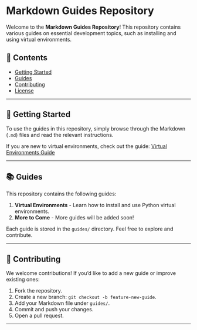 # Markdown Guides Repository

Welcome to the **Markdown Guides Repository**! This repository contains various guides on essential development topics, such as installing and using virtual environments.

## 📖 Contents

- [Getting Started](#getting-started)
- [Guides](#guides)
- [Contributing](#contributing)
- [License](#license)

---

## 🚀 Getting Started

To use the guides in this repository, simply browse through the Markdown (`.md`) files and read the relevant instructions.

If you are new to virtual environments, check out the guide: [Virtual Environments Guide](/Setup%20Old%20Version%20Python%20Virtual%20Environment.md)

---

## 📚 Guides

This repository contains the following guides:

1. **Virtual Environments** - Learn how to install and use Python virtual environments.
2. **More to Come** - More guides will be added soon!

Each guide is stored in the `guides/` directory. Feel free to explore and contribute.

---

## 🤝 Contributing

We welcome contributions! If you’d like to add a new guide or improve existing ones:

1. Fork the repository.
2. Create a new branch: `git checkout -b feature-new-guide`.
3. Add your Markdown file under `guides/`.
4. Commit and push your changes.
5. Open a pull request.

---



